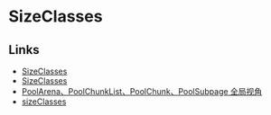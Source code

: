 # SizeClasses


## Links

- [SizeClasses](https://blog.csdn.net/ClarenceZero/article/details/113607481)
- [SizeClasses](https://blog.csdn.net/ClarenceZero/article/details/113606573)
- [PoolArena、PoolChunkList、PoolChunk、PoolSubpage 全局视角](https://gorden5566.com/post/1079.html)
- [sizeClasses](https://xie.infoq.cn/article/237a97c55aec6731e295be467)